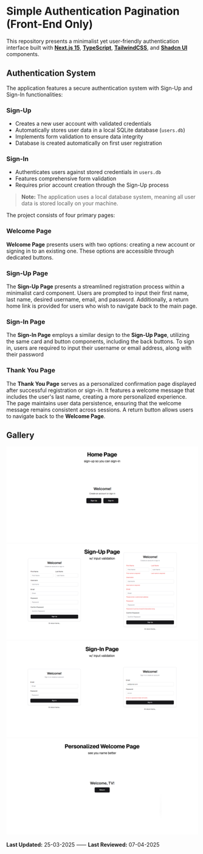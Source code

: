 # Simple Authentication Pagination (Front-End Only)

This repository presents a minimalist yet user-friendly authentication interface built with **[Next.js 15](https://nextjs.org/ "NextJS")**, **[TypeScript](https://www.typescriptlang.org/docs/ "TypeScript")**, **[TailwindCSS](https://tailwindcss.com/ "TailwindCSS")**, and **[Shadcn UI](https://ui.shadcn.com/ "Shadcn UI")** components.

## Authentication System

The application features a secure authentication system with Sign-Up and Sign-In functionalities:

### Sign-Up

- Creates a new user account with validated credentials
- Automatically stores user data in a local SQLite database (`users.db`)
- Implements form validation to ensure data integrity
- Database is created automatically on first user registration

### Sign-In

- Authenticates users against stored credentials in `users.db`
- Features comprehensive form validation
- Requires prior account creation through the Sign-Up process

> **Note:** The application uses a local database system, meaning all user data is stored locally on your machine.

The project consists of four primary pages:

### Welcome Page

**Welcome Page** presents users with two options: creating a new account or signing in to an existing one. These options are accessible through dedicated buttons.

### Sign-Up Page

The **Sign-Up Page** presents a streamlined registration process within a minimalist card component. Users are prompted to input their first name, last name, desired username, email, and password. Additionally, a return home link is provided for users who wish to navigate back to the main page.

### Sign-In Page

The **Sign-In Page** employs a similar design to the **Sign-Up Page**, utilizing the same card and button components, including the back buttons. To sign in, users are required to input their username or email address, along with their password

### Thank You Page

The **Thank You Page** serves as a personalized confirmation page displayed after successful registration or sign-in. It features a welcome message that includes the user's last name, creating a more personalized experience. The page maintains user data persistence, ensuring that the welcome message remains consistent across sessions. A return button allows users to navigate back to the **Welcome Page**.

## Gallery

![1742840761444](image/README/1742840761444.png)![1742840767603](image/README/1742840767603.png)![1742840774164](image/README/1742840774164.png)![1742840779320](image/README/1742840779320.png)

**Last Updated:** 25-03-2025 ⸺ **Last Reviewed:** 07-04-2025
